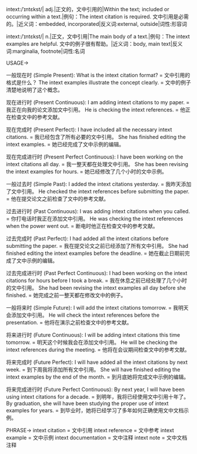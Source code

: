 intext:/ˈɪntɛkst/| adj.|正文的，文中引用的|Within the text; included or occurring within a text.|例句：The intext citation is required.  文中引用是必需的。|近义词：embedded, incorporated|反义词:external, outside|词性:形容词

intext:/ˈɪntɛkst/| n.|正文，文中引用|The main body of a text.|例句：The intext examples are helpful. 文中的例子很有帮助。|近义词：body, main text|反义词:marginalia, footnote|词性:名词


USAGE->

一般现在时 (Simple Present):
What is the intext citation format? = 文中引用的格式是什么？
The intext examples illustrate the concept clearly. = 文中的例子清楚地说明了这个概念。

现在进行时 (Present Continuous):
I am adding intext citations to my paper. = 我正在向我的论文添加文中引用。
He is checking the intext references. = 他正在检查文中的参考文献。

现在完成时 (Present Perfect):
I have included all the necessary intext citations. = 我已经包含了所有必要的文中引用。
She has finished editing the intext examples. = 她已经完成了文中示例的编辑。

现在完成进行时 (Present Perfect Continuous):
I have been working on the intext citations all day. = 我一整天都在处理文中引用。
She has been revising the intext examples for hours. = 她已经修改了几个小时的文中示例。

一般过去时 (Simple Past):
I added the intext citations yesterday. = 我昨天添加了文中引用。
He checked the intext references before submitting the paper. = 他在提交论文之前检查了文中的参考文献。

过去进行时 (Past Continuous):
I was adding intext citations when you called. = 你打电话时我正在添加文中引用。
He was checking the intext references when the power went out. = 断电时他正在检查文中的参考文献。


过去完成时 (Past Perfect):
I had added all the intext citations before submitting the paper. = 我在提交论文之前已经添加了所有文中引用。
She had finished editing the intext examples before the deadline. = 她在截止日期前完成了文中示例的编辑。


过去完成进行时 (Past Perfect Continuous):
I had been working on the intext citations for hours before I took a break. = 我在休息之前已经处理了几个小时的文中引用。
She had been revising the intext examples all day before she finished. = 她完成之前一整天都在修改文中的例子。

一般将来时 (Simple Future):
I will add the intext citations tomorrow. = 我明天会添加文中引用。
He will check the intext references before the presentation. = 他将在演示之前检查文中的参考文献。

将来进行时 (Future Continuous):
I will be adding intext citations this time tomorrow. = 明天这个时候我会在添加文中引用。
He will be checking the intext references during the meeting. = 他将在会议期间检查文中的参考文献。

将来完成时 (Future Perfect):
I will have added all the intext citations by next week. = 到下周我将添加所有文中引用。
She will have finished editing the intext examples by the end of the month. = 到月底她将完成文中示例的编辑。


将来完成进行时 (Future Perfect Continuous):
By next year, I will have been using intext citations for a decade.  = 到明年，我将已经使用文中引用十年了。
By graduation, she will have been studying the proper use of intext examples for years. = 到毕业时，她将已经学习了多年如何正确使用文中文档示例。


PHRASE->
intext citation = 文中引用
intext reference = 文中参考
intext example = 文中示例
intext documentation = 文中注释
intext note = 文中文档注释
